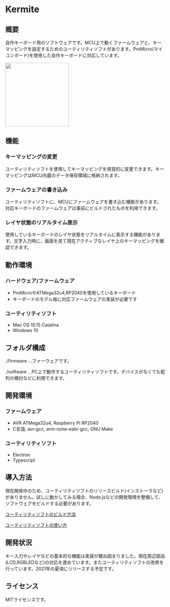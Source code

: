 # Kermite

## 概要

自作キーボード用のソフトウェアです。MCU上で動くファームウェアと、キーマッピングを設定するためのユーティリティソフトがあります。ProMicro(マイコンボード)を使用した自作キーボードに対応しています。

<img src=https://i.gyazo.com/dd06a2d9e1c98815cd69394911a5a29b.png width="200px"/>

## 機能
### キーマッピングの変更

ユーティリティソフトを使用してキーマッピングを視覚的に変更できます。キーマッピングはMCU内蔵のデータ保存領域に格納されます。

### ファームウェアの書き込み

ユーティリティソフトに、MCUにファームウェアを書き込む機能があります。対応キーボードのファームウェアは事前にビルドされたものを利用できます。
### レイヤ状態のリアルタイム表示

使用しているキーボードのレイヤ状態をリアルタイムに表示する機能があります。文字入力時に、画面を見て現在アクティブなレイヤ上のキーマッピングを確認できます。
## 動作環境

### ハードウェア/ファームウェア
- ProMicroやATMega32u4,RP2040を使用しているキーボード
- キーボードのモデル毎に対応ファームウェアの実装が必要です

### ユーティリティソフト
- Mac OS 10.15 Catalina
- Windows 10

## フォルダ構成

./firmware ...ファーウェアです。

./software ...PC上で動作するユーティリティソフトです。デバイスがなくても配列の検討などに利用できます。

## 開発環境

### ファームウェア
- AVR ATMega32u4, Raspberry Pi RP2040
- C言語, avr-gcc, arm-none-eabi-gcc, GNU Make

### ユーティリティソフト
- Electron
- Typescript

## 導入方法

現在開発中のため、ユーティリティソフトのリリースビルド(インストーラなど)がありません。試しに動かしてみる場合、Node.jsなどの開発環境を整備して、ソフトウェアをビルドする必要があります。

[ユーティリティソフトのビルド方法](./software/readme.md)

[ユーティリティソフトの使い方](./document/usage/tutorial.md)

## 開発状況
キー入力やレイヤなどの基本的な機能は実装が概ね固まりました。現在周辺部品(LCD,RGBLEDなど)の対応を進めています。またユーティリティソフトの改修を行っています。2021年の夏頃にリリースする予定です。
## ライセンス
MITライセンスです。